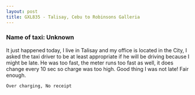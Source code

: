 ```yaml
---
layout: post
title: GXL835 - Talisay, Cebu to Robinsons Galleria
---
```


### Name of taxi: Unknown

It just happened today, I live in Talisay and my office is located in the City, I asked the taxi driver to be at least appropriate if he will be driving because I might be late. He was too fast, the meter runs too fast as well, it does change every 10 sec so charge was too high. Good thing I was not late! Fair enough.

```Over charging, No receipt```
